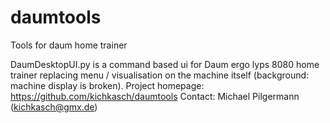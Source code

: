 # daumtools
Tools for daum home trainer

DaumDesktopUI.py is a command based ui for Daum ergo lyps 8080 home trainer replacing menu / visualisation on the machine itself (background: machine display is broken).
Project homepage: https://github.com/kichkasch/daumtools
Contact: Michael Pilgermann (kichkasch@gmx.de)